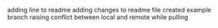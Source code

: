 adding line to readme
adding changes to readme file 
created example branch
raising conflict between local and remote while pulling
